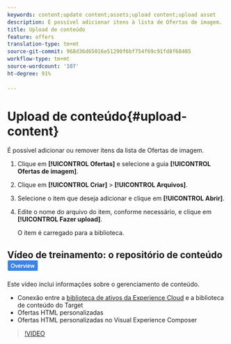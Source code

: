 ```yaml
---
keywords: content;update content;assets;upload content;upload asset
description: É possível adicionar itens à lista de Ofertas de imagem.
title: Upload de conteúdo
feature: offers
translation-type: tm+mt
source-git-commit: 968d36d65016e51290f6bf754f69c91fd8f68405
workflow-type: tm+mt
source-wordcount: '107'
ht-degree: 91%

---
```



# Upload de conteúdo{#upload-content}

É possível adicionar ou remover itens da lista de Ofertas de imagem.

1. Clique em **[!UICONTROL Ofertas]** e selecione a guia **[!UICONTROL Ofertas de imagem]**.
1. Clique em **[!UICONTROL Criar]** > **[!UICONTROL Arquivos]**.
1. Selecione o item que deseja adicionar e clique em **[!UICONTROL Abrir]**.
1. Edite o nome do arquivo do item, conforme necessário, e clique em **[!UICONTROL Fazer upload]**.

   O item é carregado para a biblioteca.

## Vídeo de treinamento: o repositório de conteúdo  ![Etiqueta de visão geral](/help/assets/overview.png)

Este vídeo inclui informações sobre o gerenciamento de conteúdo.

* Conexão entre a [biblioteca de ativos da Experience Cloud](https://experienceleague.adobe.com/docs/core-services/interface/assets/creative-cloud.html) e a biblioteca de conteúdo do Target
* Ofertas HTML personalizadas
* Ofertas HTML personalizadas no Visual Experience Composer

>[!VIDEO](https://video.tv.adobe.com/v/17387)